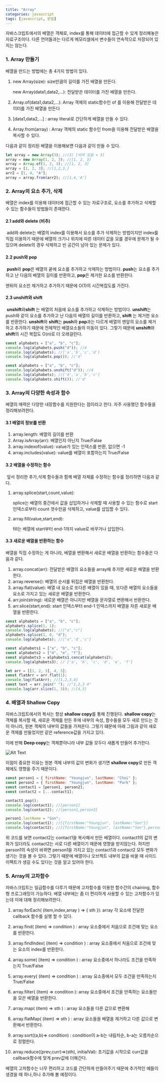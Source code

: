 ```yaml
---
title: "Array"
categories: javascript
tags: [javascript, 문법]
---
```


자바스크립트에서의 배열은 객체로, index를 통해 데이터에 접근할 수 있게 정리해놓은 자료구조이다. 다른 언어들과는 다르게 메모리셀에서 변수들이 연속적으로 저장되어 있지는 않는다.

### 1. Array 만들기

배열을 만드는 방법에는 총 4가지 방법이 있다.

1. new Array(size): size만큼의 길이를 가진 배열을 만든다.

   new Array(data1,data2,...): 전달받은 데이터를 가진 배열을 만든다.

2. Array.of(data1,data2,...): Array 객체의 static함수인 of 를 이용해 전달받은 데이터를 가진 배열을 만든다
3. [data1,data2,...] : array literal로 간단하게 배열을 만들 수 있다.
4. Array.from(array) : Array 객체의 static 함수인 from을 이용해 전달받은 배열을 복사할 수 있다.

다음과 같이 정리된 배열을 이용해보면 다음과 같이 만들 수 있다.

```javascript
let array = new Array(3); //(3) [비어 있음 × 3]
array = new Array(1, 2, 3); //[1, 2, 3]
array = Array.of(1, 2, 3); //[1, 2, 3]
array = [1, 2, 3]; //[1,2,3,]
arr2 = [1, 4, "A"];
array = array.from(arr2); //[1,4,'A']
```

### 2. Array의 요소 추가, 삭제

배열은 index를 이용해 데이터에 접근할 수 있는 자료구조로, 요소를 추가하고 삭제할 수 있는 함수들이 방법들이 존재한다.

#### 2.1 add와 delete (비추)

​ add와 delete는 배열의 index를 이용해서 요소를 추가 삭제하는 방법이지만 index를 직접 이용하기 때문에 배열의 크기나 위치에 따른 데이터 값을 모를 경우에 문제가 될 수 있으며 delete의 경우 삭제하고 빈 공간이 남아 있는 문제가 있다.

#### 2.2 push와 pop

​ **push**와 **pop**은 배열의 끝에 요소를 추가하고 삭제하는 방법이다. **push**는 요소를 추가하고 난 다음의 배열의 길이를 반환하고, **pop**은 제거한 요소를 반환한다.

맨뒤의 요소만 제거하고 추가하기 때문에 O(1)의 시간복잡도를 가진다.

#### 2.3 unshift와 shift

​ **unshift**와**shift** 는 배열의 처음에 요소를 추가하고 삭제하는 방법이다. **unshift**는 push와 같이 요소를 추가하고 난 다음의 배열의 길이를 반환하고, **shift** 는 제거한 요소를 반환한다. **unshift**와 **shift**는 **push**와 **pop**과는 다르게 배열의 맨앞의 요소를 제거하고 추가하기 때문에 전체적인 배열요소들의 이동이 있다. 그렇기 때문에 **unshift**와 **shift**의 시간 복잡도 O(n)로 더 오래걸린다.

```javascript
const alphabets = ["a", "b", "c"];
console.log(alphabets.push("d")); //4
console.log(alphabets); //['a','b','c','d']
console.log(alphabets.pop()); //'d'

const alphabets = ["a", "b", "c"];
console.log(alphabets.unshift("d")); //4
console.log(alphabets); //['d','a','b','c']
console.log(alphabets.shift()); //'d'
```

### 3. Array의 다양한 속성과 함수

배열의 매력은 다양한 내장함수를 지원한다는 점이라고 한다. 자주 사용했던 함수들을 정리해보려한다.

#### 3.1 배열의 정보를 반환

1. array.length: 배열의 길이를 반환
2. Array.isArray(arr): 배열인지 아닌지 True/False
3. array.indexof(value): value가 있는 인덱스를 반환, 없으면 -1
4. array.includes(value): value를 배열이 포함하는지 True/False

#### 3.2 배열을 수정하는 함수

​ 앞서 정리한 추가,삭제 함수들과 함께 배열 자체를 수정하는 함수를 정리하면 다음과 같다.

1. array.splice(start,count,value):

   splice는 배열의 중간에서 값을 삽입하거나 삭제할 때 사용할 수 있는 함수로 start 인덱스로부터 count 갯수만큼 삭제하고, value를 삽입할 수 있다.

2. array.fill(value,start,end):

   fill는 배열에 start부터 end-1까지 value로 바꾸거나 삽입한다.

#### 3.3 새로운 배열을 반환하는 함수

배열을 직접 수정하는 게 아니라, 배열을 변환해서 새로운 배열을 반환하는 함수들은 다음과 같다.

1. array.concat(arr): 전달받은 배열의 요소들을 array에 추가한 새로운 배열을 반환한다.
2. array.reverse(): 배열의 순서를 뒤집은 배열을 반환한다.
3. array.flat(value): 배열 내 요소로 또다른 배열이 있을 때, 또다른 배열의 요소들을 요소로 가지고 있는 새로운 배열을 반환한다.
4. arr.join(string): 새로운 배열은 아니지만 배열을 문자열로 변환해서 반환한다.
5. arr.slice(start,end): start 인덱스부터 end-1 인덱스까지 배열을 자른 새로운 배열을 반환한다.

```javascript
const alphabets = ["a", "b", "c"];
alphabets.splice(1, 1);
console.log(alphabets); //["a","c"]
alphabets.splice(1, 0, "d");
console.log(alphabets); //["a",'d','c']

const alphabets1 = ["a", "b", "c"];
const alphabets2 = ["d", "e", "f"];
const alphabets3 = alphabets1.concat(alphabets2);
console.log(alphabets3); // ['a', 'b', 'c', 'd', 'e', 'f']

let arr = [[1, 2, 3], 4, 5];
const flatArr = arr.flat(1);
console.log(flatArr); //[1,2,3,4]
const text = arr.join(" "); //"1,2,3 4"
console.log(arr.slice(1, 3)); //[4,5]
```

### 4. 배열과 Shallow Copy

자바스크립트에서의 복사는 항상 **shallow copy**를 통해 진행된다. **shallow copy**는 객체를 복사할 때, 새로운 객체를 만든 후에 내부의 속성, 함수들을 모두 새로 만드는 것이 아니라, 원본 객체의 내부의 값들을 가져온다. 그렇기 떄문에 아래 그림과 같이 새로운 객체를 만들었지만 같은 reference값을 가지고 있다.

이에 반해 **Deep copy**는 객체뿐아니라 내부 값들 모두다 새롭게 만들어 추가한다.

![Alt Text](https://res.cloudinary.com/practicaldev/image/fetch/s--CjdqwIq1--/c_limit%2Cf_auto%2Cfl_progressive%2Cq_auto%2Cw_880/https://dev-to-uploads.s3.amazonaws.com/i/llosmmb3rzbq5ravmfcp.jpg)

이점이 중요한 이유는 원본 객체 내부의 값의 변화가 생기면 **shallow copy**로 만든 객체에도 영향을 주기 때문이다.

```javascript
const person1 = { firstName: "Youngjun", lastName: "Choi" };
const person2 = { firstName: "Youngjun", lastName: "Park" };
const contact1 = [person1, person2];
const contact2 = [...contact1];

contact1.pop();
console.log(contact1); //[person1]
console.log(contact2); //[person1,person2]

person1.lastName = "Son";
console.log(contact1); //[{firstName:"Youngjun", lastName:"Son"}]
console.log(contact2); //[{firstName:"Youngjun", lastName:"Son"},person2]
```

위 코드를 보면 contact2는 contact1을 복사해서 만든 배열이다. contact1의 값의 변화가 있더라도 contact2는 서로 다른 배열이기 때문에 영향을 받지않는다. 하지만 person1의 속성이 바뀌면 person1을 가지고 있는 contact1과 contact2 모두 변화가 생기는 것을 볼 수 있다. 그렇기 때문에 배열이나 오브젝트 내부의 값을 바꿀 때 사이드 이펙트가 생길 수도 있다는 것을 알고 있어야 한다.

### 5. Array의 고차함수

자바스크립트는 일급함수를 다루기 때문에 고차함수를 이용한 함수간의 chaining, 함수형 프로그래밍이 가능하다. 배열 내부에는 좀 더 편리하게 사용할 수 있는 고차함수가 있는데 이에 대해 정리해보려한다.

1.  array.forEach( (item,index,array ) => { sth }): array 각 요소에 전달한 callback 함수를 실행 할 수 있다.

2.  array.find( (item) => condition ) : array 요소중에서 처음으로 조건에 맞는 요소를 반환한다.
3.  array.findIndex( (item) => condition ) : array 요소중에서 처음으로 조건에 맞는 요소의 index를 반환한다.
4.  array.some( (item) => condition ) : array 요소중에서 하나라도 조건을 만족하는지 True/False
5.  array.every( (item) => condition ) : array 요소중에서 모두 조건을 만족하는지 True/False
6.  array.filter( (item) => condition ): array 요소중에서 조건을 만족하는 요소들만을 모은 배열을 반환한다.
7.  array.map( (item) => sth ) : array 요소들을 다른 값으로 변환해
8.  array.flatMap( (item) => sth ) : array 요소들을 배열을 제거하고 다른 값으로 변환해서 반환한다.
9.  array.sort((a,b)=> condition) : condition이 a-b는 내림차순, b-a는 오름차순으로 정렬한다.
10. array.reduce((prev,curr)=>(sth), initialVal): 초기값을 시작으로 curr값을 callback함수에 맞게 prev값에 더해간다.

배열의 고차함수는 너무 편리하고 코드를 간단하게 만들어주기 때문에 추가적인 예들이 생겼을 때 하나,하나 추가해 볼 예정이다.
